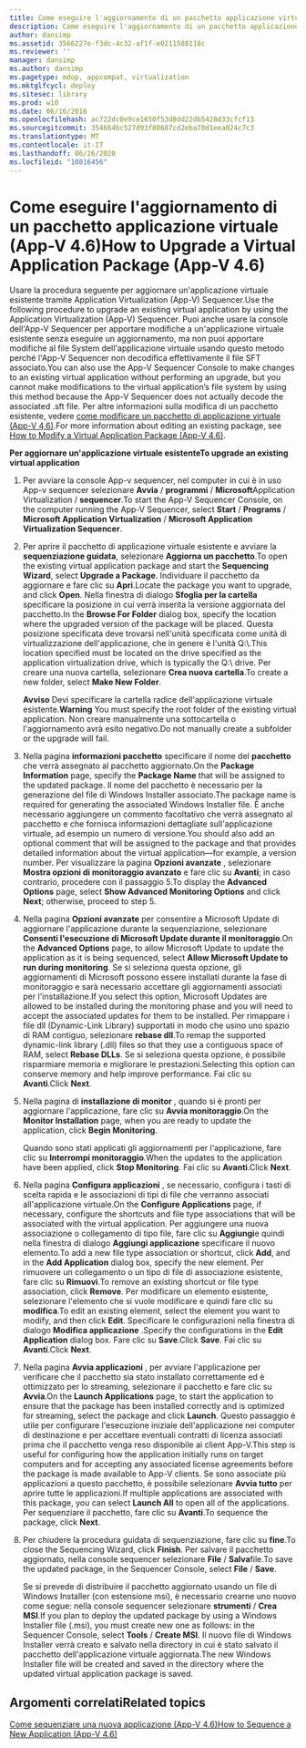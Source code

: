 ```yaml
---
title: Come eseguire l'aggiornamento di un pacchetto applicazione virtuale (App-V 4.6)
description: Come eseguire l'aggiornamento di un pacchetto applicazione virtuale (App-V 4.6)
author: dansimp
ms.assetid: 3566227e-f3dc-4c32-af1f-e0211588118c
ms.reviewer: ''
manager: dansimp
ms.author: dansimp
ms.pagetype: mdop, appcompat, virtualization
ms.mktglfcycl: deploy
ms.sitesec: library
ms.prod: w10
ms.date: 06/16/2016
ms.openlocfilehash: ac722dc0e9ce1650f53d8dd22db5428d33cfcf13
ms.sourcegitcommit: 354664bc527d93f80687cd2eba70d1eea024c7c3
ms.translationtype: MT
ms.contentlocale: it-IT
ms.lasthandoff: 06/26/2020
ms.locfileid: "10816456"
---
```

# <span data-ttu-id="825b9-103">Come eseguire l'aggiornamento di un pacchetto applicazione virtuale (App-V 4.6)</span><span class="sxs-lookup"><span data-stu-id="825b9-103">How to Upgrade a Virtual Application Package (App-V 4.6)</span></span>


<span data-ttu-id="825b9-104">Usare la procedura seguente per aggiornare un'applicazione virtuale esistente tramite Application Virtualization (App-V) Sequencer.</span><span class="sxs-lookup"><span data-stu-id="825b9-104">Use the following procedure to upgrade an existing virtual application by using the Application Virtualization (App-V) Sequencer.</span></span> <span data-ttu-id="825b9-105">Puoi anche usare la console dell'App-V Sequencer per apportare modifiche a un'applicazione virtuale esistente senza eseguire un aggiornamento, ma non puoi apportare modifiche al file System dell'applicazione virtuale usando questo metodo perché l'App-V Sequencer non decodifica effettivamente il file SFT associato.</span><span class="sxs-lookup"><span data-stu-id="825b9-105">You can also use the App-V Sequencer Console to make changes to an existing virtual application without performing an upgrade, but you cannot make modifications to the virtual application’s file system by using this method because the App-V Sequencer does not actually decode the associated .sft file.</span></span> <span data-ttu-id="825b9-106">Per altre informazioni sulla modifica di un pacchetto esistente, vedere [come modificare un pacchetto di applicazione virtuale (App-V 4,6)](how-to-modify-a-virtual-application-package--app-v-46-.md).</span><span class="sxs-lookup"><span data-stu-id="825b9-106">For more information about editing an existing package, see [How to Modify a Virtual Application Package (App-V 4.6)](how-to-modify-a-virtual-application-package--app-v-46-.md).</span></span>

**<span data-ttu-id="825b9-107">Per aggiornare un'applicazione virtuale esistente</span><span class="sxs-lookup"><span data-stu-id="825b9-107">To upgrade an existing virtual application</span></span>**

1.  <span data-ttu-id="825b9-108">Per avviare la console App-v sequencer, nel computer in cui è in uso App-v sequencer selezionare **Avvia**  /  **programmi**  /  **Microsoft**Application Virtualization  /  **sequencer**.</span><span class="sxs-lookup"><span data-stu-id="825b9-108">To start the App-V Sequencer Console, on the computer running the App-V Sequencer, select **Start** / **Programs** / **Microsoft Application Virtualization** / **Microsoft Application Virtualization Sequencer**.</span></span>

2.  <span data-ttu-id="825b9-109">Per aprire il pacchetto di applicazione virtuale esistente e avviare la **sequenziazione guidata**, selezionare **Aggiorna un pacchetto**.</span><span class="sxs-lookup"><span data-stu-id="825b9-109">To open the existing virtual application package and start the **Sequencing Wizard**, select **Upgrade a Package**.</span></span> <span data-ttu-id="825b9-110">Individuare il pacchetto da aggiornare e fare clic su **Apri**.</span><span class="sxs-lookup"><span data-stu-id="825b9-110">Locate the package you want to upgrade, and click **Open**.</span></span> <span data-ttu-id="825b9-111">Nella finestra di dialogo **Sfoglia per la cartella** specificare la posizione in cui verrà inserita la versione aggiornata del pacchetto.</span><span class="sxs-lookup"><span data-stu-id="825b9-111">In the **Browse For Folder** dialog box, specify the location where the upgraded version of the package will be placed.</span></span> <span data-ttu-id="825b9-112">Questa posizione specificata deve trovarsi nell'unità specificata come unità di virtualizzazione dell'applicazione, che in genere è l'unità Q:\\.</span><span class="sxs-lookup"><span data-stu-id="825b9-112">This location specified must be located on the drive specified as the application virtualization drive, which is typically the Q:\\ drive.</span></span> <span data-ttu-id="825b9-113">Per creare una nuova cartella, selezionare **Crea nuova cartella**.</span><span class="sxs-lookup"><span data-stu-id="825b9-113">To create a new folder, select **Make New Folder**.</span></span>

    <span data-ttu-id="825b9-114">**Avviso**  Devi specificare la cartella radice dell'applicazione virtuale esistente.</span><span class="sxs-lookup"><span data-stu-id="825b9-114">**Warning** You must specify the root folder of the existing virtual application.</span></span> <span data-ttu-id="825b9-115">Non creare manualmente una sottocartella o l'aggiornamento avrà esito negativo.</span><span class="sxs-lookup"><span data-stu-id="825b9-115">Do not manually create a subfolder or the upgrade will fail.</span></span>

     

3.  <span data-ttu-id="825b9-116">Nella pagina **informazioni pacchetto** specificare il nome del **pacchetto** che verrà assegnato al pacchetto aggiornato.</span><span class="sxs-lookup"><span data-stu-id="825b9-116">On the **Package Information** page, specify the **Package Name** that will be assigned to the updated package.</span></span> <span data-ttu-id="825b9-117">Il nome del pacchetto è necessario per la generazione del file di Windows Installer associato.</span><span class="sxs-lookup"><span data-stu-id="825b9-117">The package name is required for generating the associated Windows Installer file.</span></span> <span data-ttu-id="825b9-118">È anche necessario aggiungere un commento facoltativo che verrà assegnato al pacchetto e che fornisca informazioni dettagliate sull'applicazione virtuale, ad esempio un numero di versione.</span><span class="sxs-lookup"><span data-stu-id="825b9-118">You should also add an optional comment that will be assigned to the package and that provides detailed information about the virtual application—for example, a version number.</span></span> <span data-ttu-id="825b9-119">Per visualizzare la pagina **Opzioni avanzate** , selezionare **Mostra opzioni di monitoraggio avanzato** e fare clic su **Avanti**; in caso contrario, procedere con il passaggio 5.</span><span class="sxs-lookup"><span data-stu-id="825b9-119">To display the **Advanced Options** page, select **Show Advanced Monitoring Options** and click **Next**; otherwise, proceed to step 5.</span></span>

4.  <span data-ttu-id="825b9-120">Nella pagina **Opzioni avanzate** per consentire a Microsoft Update di aggiornare l'applicazione durante la sequenziazione, selezionare **Consenti l'esecuzione di Microsoft Update durante il monitoraggio**.</span><span class="sxs-lookup"><span data-stu-id="825b9-120">On the **Advanced Options** page, to allow Microsoft Update to update the application as it is being sequenced, select **Allow Microsoft Update to run during monitoring**.</span></span> <span data-ttu-id="825b9-121">Se si seleziona questa opzione, gli aggiornamenti di Microsoft possono essere installati durante la fase di monitoraggio e sarà necessario accettare gli aggiornamenti associati per l'installazione.</span><span class="sxs-lookup"><span data-stu-id="825b9-121">If you select this option, Microsoft Updates are allowed to be installed during the monitoring phase and you will need to accept the associated updates for them to be installed.</span></span> <span data-ttu-id="825b9-122">Per rimappare i file dll (Dynamic-Link Library) supportati in modo che usino uno spazio di RAM contiguo, selezionare **rebase dll**.</span><span class="sxs-lookup"><span data-stu-id="825b9-122">To remap the supported dynamic-link library (.dll) files so that they use a contiguous space of RAM, select **Rebase DLLs**.</span></span> <span data-ttu-id="825b9-123">Se si seleziona questa opzione, è possibile risparmiare memoria e migliorare le prestazioni.</span><span class="sxs-lookup"><span data-stu-id="825b9-123">Selecting this option can conserve memory and help improve performance.</span></span> <span data-ttu-id="825b9-124">Fai clic su **Avanti**.</span><span class="sxs-lookup"><span data-stu-id="825b9-124">Click **Next**.</span></span>

5.  <span data-ttu-id="825b9-125">Nella pagina di **installazione di monitor** , quando si è pronti per aggiornare l'applicazione, fare clic su **Avvia monitoraggio**.</span><span class="sxs-lookup"><span data-stu-id="825b9-125">On the **Monitor Installation** page, when you are ready to update the application, click **Begin Monitoring**.</span></span>

    <span data-ttu-id="825b9-126">Quando sono stati applicati gli aggiornamenti per l'applicazione, fare clic su **Interrompi monitoraggio**.</span><span class="sxs-lookup"><span data-stu-id="825b9-126">When the updates to the application have been applied, click **Stop Monitoring**.</span></span> <span data-ttu-id="825b9-127">Fai clic su **Avanti**.</span><span class="sxs-lookup"><span data-stu-id="825b9-127">Click **Next**.</span></span>

6.  <span data-ttu-id="825b9-128">Nella pagina **Configura applicazioni** , se necessario, configura i tasti di scelta rapida e le associazioni di tipi di file che verranno associati all'applicazione virtuale.</span><span class="sxs-lookup"><span data-stu-id="825b9-128">On the **Configure Applications** page, if necessary, configure the shortcuts and file type associations that will be associated with the virtual application.</span></span> <span data-ttu-id="825b9-129">Per aggiungere una nuova associazione o collegamento di tipo file, fare clic su **Aggiungi**e quindi nella finestra di dialogo **Aggiungi applicazione** specificare il nuovo elemento.</span><span class="sxs-lookup"><span data-stu-id="825b9-129">To add a new file type association or shortcut, click **Add**, and in the **Add Application** dialog box, specify the new element.</span></span> <span data-ttu-id="825b9-130">Per rimuovere un collegamento o un tipo di file di associazione esistente, fare clic su **Rimuovi**.</span><span class="sxs-lookup"><span data-stu-id="825b9-130">To remove an existing shortcut or file type association, click **Remove**.</span></span> <span data-ttu-id="825b9-131">Per modificare un elemento esistente, selezionare l'elemento che si vuole modificare e quindi fare clic su **modifica**.</span><span class="sxs-lookup"><span data-stu-id="825b9-131">To edit an existing element, select the element you want to modify, and then click **Edit**.</span></span> <span data-ttu-id="825b9-132">Specificare le configurazioni nella finestra di dialogo **Modifica applicazione** .</span><span class="sxs-lookup"><span data-stu-id="825b9-132">Specify the configurations in the **Edit Application** dialog box.</span></span> <span data-ttu-id="825b9-133">Fare clic su **Save**.</span><span class="sxs-lookup"><span data-stu-id="825b9-133">Click **Save**.</span></span> <span data-ttu-id="825b9-134">Fai clic su **Avanti**.</span><span class="sxs-lookup"><span data-stu-id="825b9-134">Click **Next**.</span></span>

7.  <span data-ttu-id="825b9-135">Nella pagina **Avvia applicazioni** , per avviare l'applicazione per verificare che il pacchetto sia stato installato correttamente ed è ottimizzato per lo streaming, selezionare il pacchetto e fare clic su **Avvia**.</span><span class="sxs-lookup"><span data-stu-id="825b9-135">On the **Launch Applications** page, to start the application to ensure that the package has been installed correctly and is optimized for streaming, select the package and click **Launch**.</span></span> <span data-ttu-id="825b9-136">Questo passaggio è utile per configurare l'esecuzione iniziale dell'applicazione nei computer di destinazione e per accettare eventuali contratti di licenza associati prima che il pacchetto venga reso disponibile ai client App-V.</span><span class="sxs-lookup"><span data-stu-id="825b9-136">This step is useful for configuring how the application initially runs on target computers and for accepting any associated license agreements before the package is made available to App-V clients.</span></span> <span data-ttu-id="825b9-137">Se sono associate più applicazioni a questo pacchetto, è possibile selezionare **Avvia tutto** per aprire tutte le applicazioni.</span><span class="sxs-lookup"><span data-stu-id="825b9-137">If multiple applications are associated with this package, you can select **Launch All** to open all of the applications.</span></span> <span data-ttu-id="825b9-138">Per sequenziare il pacchetto, fare clic su **Avanti**.</span><span class="sxs-lookup"><span data-stu-id="825b9-138">To sequence the package, click **Next**.</span></span>

8.  <span data-ttu-id="825b9-139">Per chiudere la procedura guidata di sequenziazione, fare clic su **fine**.</span><span class="sxs-lookup"><span data-stu-id="825b9-139">To close the Sequencing Wizard, click **Finish**.</span></span> <span data-ttu-id="825b9-140">Per salvare il pacchetto aggiornato, nella console sequencer selezionare **File**  /  **Salva**file.</span><span class="sxs-lookup"><span data-stu-id="825b9-140">To save the updated package, in the Sequencer Console, select **File** / **Save**.</span></span>

    <span data-ttu-id="825b9-141">Se si prevede di distribuire il pacchetto aggiornato usando un file di Windows Installer (con estensione msi), è necessario crearne uno nuovo come segue: nella console sequencer selezionare **strumenti**  /  **Crea MSI**.</span><span class="sxs-lookup"><span data-stu-id="825b9-141">If you plan to deploy the updated package by using a Windows Installer file (.msi), you must create new one as follows: in the Sequencer Console, select **Tools** / **Create MSI**.</span></span> <span data-ttu-id="825b9-142">Il nuovo file di Windows Installer verrà creato e salvato nella directory in cui è stato salvato il pacchetto dell'applicazione virtuale aggiornata.</span><span class="sxs-lookup"><span data-stu-id="825b9-142">The new Windows Installer file will be created and saved in the directory where the updated virtual application package is saved.</span></span>

## <span data-ttu-id="825b9-143">Argomenti correlati</span><span class="sxs-lookup"><span data-stu-id="825b9-143">Related topics</span></span>


[<span data-ttu-id="825b9-144">Come sequenziare una nuova applicazione (App-V 4.6)</span><span class="sxs-lookup"><span data-stu-id="825b9-144">How to Sequence a New Application (App-V 4.6)</span></span>](how-to-sequence-a-new-application--app-v-46-.md)

 

 





